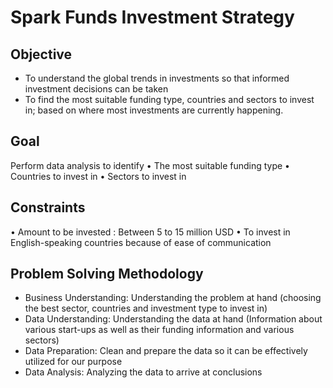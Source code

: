 # Spark Funds Investment Strategy

## Objective
- To understand the global trends in investments so that informed investment decisions can be taken
- To find the most suitable funding type, countries and sectors to invest in; based on where most investments are
currently happening.

## Goal
Perform data analysis to identify 
• The most suitable funding type
• Countries to invest in
• Sectors to invest in

## Constraints
• Amount to be invested : Between 5 to 15 million USD
• To invest in English-speaking countries because of ease of communication

## Problem Solving Methodology
- Business Understanding: Understanding the problem at hand (choosing the best sector, countries and investment type to invest in)
- Data Understanding: Understanding the data at hand (Information about various start-ups as well as their funding information and various sectors)
- Data Preparation: Clean and prepare the data so it can be effectively utilized for our purpose
- Data Analysis: Analyzing the data to arrive at conclusions
